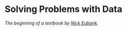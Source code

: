 # Solving Problems with Data

*The beginning of a textbook by [Nick Eubank](https://www.nickeubank.com).*
